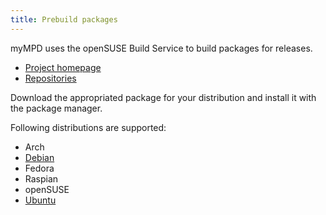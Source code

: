 ```yaml
---
title: Prebuild packages
---
```


myMPD uses the openSUSE Build Service to build packages for releases.

- [Project homepage](https://build.opensuse.org/package/show/home:jcorporation/myMPD)
- [Repositories](https://download.opensuse.org/repositories/home:/jcorporation/)

Download the appropriated package for your distribution and install it with the package manager.

Following distributions are supported:

- Arch
- [Debian](prebuild-packages-debian.md)
- Fedora
- Raspian
- openSUSE
- [Ubuntu](prebuild-packages-debian.md)
